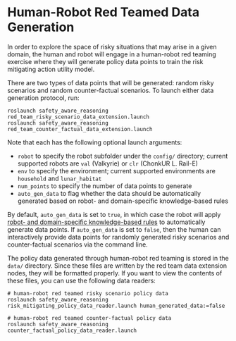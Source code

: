 # Human-Robot Red Teamed Data Generation

In order to explore the space of risky situations that may arise in a given domain, the human and robot will engage in a human-robot red teaming exercise where they will generate policy data points to train the risk mitigating action utility model.

There are two types of data points that will be generated: random risky scenarios and random counter-factual scenarios.  To launch either data generation protocol, run:

```
roslaunch safety_aware_reasoning red_team_risky_scenario_data_extension.launch
roslaunch safety_aware_reasoning red_team_counter_factual_data_extension.launch
```

Note that each has the following optional launch arguments:
- `robot` to specify the robot subfolder under the `config/` directory; current supported robots are `val` (Valkyrie) or `clr` (ChonkUR L. Rail-E)
- `env` to specify the environment; current supported environments are `household` and `lunar_habitat`
- `num_points` to specify the number of data points to generate
- `auto_gen_data` to flag whether the data should be automatically generated based on robot- and domain-specific knowledge-based rules

By default, `auto_gen_data` is set to `true`, in which case the robot will apply [robot- and domain-specific knowledge-based rules](docs/robot_specific_knowledge.md) to automatically generate data points.  If `auto_gen_data` is set to `false`, then the human can interactively provide data points for randomly generated risky scenarios and counter-factual scenarios via the command line.

The policy data generated through human-robot red teaming is stored in the `data/` directory.  Since these files are written by the red team data extension nodes, they will be formatted properly.  If you want to view the contents of these files, you can use the following data readers:

```
# human-robot red teamed risky scenario policy data
roslaunch safety_aware_reasoning risk_mitigating_policy_data_reader.launch human_generated_data:=false

# human-robot red teamed counter-factual policy data
roslaunch safety_aware_reasoning counter_factual_policy_data_reader.launch
```
